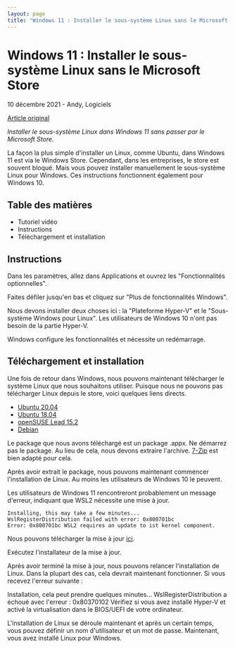 ```yaml
---
layout: page
title: "Windows 11 : Installer le sous-système Linux sans le Microsoft Store"
---
```


# Windows 11 : Installer le sous-système Linux sans le Microsoft Store
10 décembre 2021 - Andy, Logiciels

[Article original](https://ekiwi-blog.de/en/17814/windows-11-install-linux-subsystem-without-microsoft-store/?source=post_page-----f85571c1b819)

*Installer le sous-système Linux dans Windows 11 sans passer par le Microsoft Store.*

La façon la plus simple d'installer un Linux, comme Ubuntu, dans Windows 11 est via le Windows Store. Cependant, dans les entreprises, le store est souvent bloqué. Mais vous pouvez installer manuellement le sous-système Linux pour Windows. Ces instructions fonctionnent également pour Windows 10.

## Table des matières
- Tutoriel vidéo
- Instructions
- Téléchargement et installation

## Instructions
Dans les paramètres, allez dans Applications et ouvrez les "Fonctionnalités optionnelles".

Faites défiler jusqu'en bas et cliquez sur "Plus de fonctionnalités Windows".

Nous devons installer deux choses ici : la "Plateforme Hyper-V" et le "Sous-système Windows pour Linux". Les utilisateurs de Windows 10 n'ont pas besoin de la partie Hyper-V.

Windows configure les fonctionnalités et nécessite un redémarrage.

## Téléchargement et installation
Une fois de retour dans Windows, nous pouvons maintenant télécharger le système Linux que nous souhaitons utiliser. Puisque nous ne pouvons pas télécharger Linux depuis le store, voici quelques liens directs.

- [Ubuntu 20.04](https://aka.ms/wslubuntu2004)
- [Ubuntu 18.04](https://aka.ms/wsl-ubuntu-1804)
- [openSUSE Lead 15.2](https://aka.ms/wsl-opensuseleap15-2)
- [Debian](https://aka.ms/wsl-debian-gnulinux)

Le package que nous avons téléchargé est un package .appx. Ne démarrez pas le package. Au lieu de cela, nous devons extraire l'archive. [7-Zip](https://www.7-zip.org/download.html) est bien adapté pour cela.

Après avoir extrait le package, nous pouvons maintenant commencer l'installation de Linux. Au moins les utilisateurs de Windows 10 le peuvent.

Les utilisateurs de Windows 11 rencontreront probablement un message d'erreur, indiquant que WSL2 nécessite une mise à jour.

```
Installing, this may take a few minutes...
WslRegisterDistribution failed with error: 0x800701bc
Error: 0x800701bc WSL2 requires an update to ist kernel component.
```

Nous pouvons télécharger la mise à jour [ici](https://learn.microsoft.com/fr-fr/windows/wsl/install-manual#step-4---download-the-linux-kernel-update-package).

Exécutez l'installateur de la mise à jour.

Après avoir terminé la mise à jour, nous pouvons relancer l'installation de Linux. Dans la plupart des cas, cela devrait maintenant fonctionner. Si vous recevez l'erreur suivante :

Installation, cela peut prendre quelques minutes…
WslRegisterDistribution a échoué avec l'erreur : 0x80370102
Vérifiez si vous avez installé Hyper-V et activé la virtualisation dans le BIOS/UEFI de votre ordinateur.

L'installation de Linux se déroule maintenant et après un certain temps, vous pouvez définir un nom d'utilisateur et un mot de passe. Maintenant, vous avez installé Linux pour Windows.
